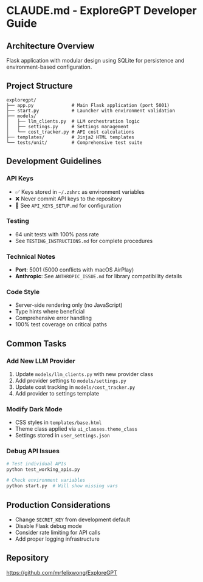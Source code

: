 # CLAUDE.md - ExploreGPT Developer Guide

## Architecture Overview
Flask application with modular design using SQLite for persistence and environment-based configuration.

## Project Structure
```
exploregpt/
├── app.py              # Main Flask application (port 5001)
├── start.py            # Launcher with environment validation
├── models/
│   ├── llm_clients.py  # LLM orchestration logic
│   ├── settings.py     # Settings management
│   └── cost_tracker.py # API cost calculations
├── templates/          # Jinja2 HTML templates
└── tests/unit/         # Comprehensive test suite
```

## Development Guidelines

### API Keys
- ✅ Keys stored in `~/.zshrc` as environment variables
- ❌ Never commit API keys to the repository
- 📖 See `API_KEYS_SETUP.md` for configuration

### Testing
- 64 unit tests with 100% pass rate
- See `TESTING_INSTRUCTIONS.md` for complete procedures

### Technical Notes
- **Port**: 5001 (5000 conflicts with macOS AirPlay)
- **Anthropic**: See `ANTHROPIC_ISSUE.md` for library compatibility details

### Code Style
- Server-side rendering only (no JavaScript)
- Type hints where beneficial
- Comprehensive error handling
- 100% test coverage on critical paths

## Common Tasks

### Add New LLM Provider
1. Update `models/llm_clients.py` with new provider class
2. Add provider settings to `models/settings.py`
3. Update cost tracking in `models/cost_tracker.py`
4. Add provider to settings template

### Modify Dark Mode
- CSS styles in `templates/base.html`
- Theme class applied via `ui_classes.theme_class`
- Settings stored in `user_settings.json`

### Debug API Issues
```bash
# Test individual APIs
python test_working_apis.py

# Check environment variables
python start.py  # Will show missing vars
```

## Production Considerations
- Change `SECRET_KEY` from development default
- Disable Flask debug mode
- Consider rate limiting for API calls
- Add proper logging infrastructure

## Repository
https://github.com/mrfelixwong/ExploreGPT